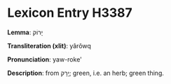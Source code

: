# Lexicon Entry H3387

**Lemma**: יָרוֹק

**Transliteration (xlit)**: yârôwq

**Pronunciation**: yaw-roke'

**Description**:
from יָרָק; green, i.e. an herb; green thing.

